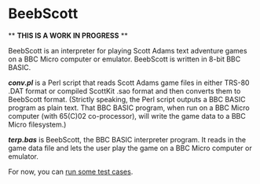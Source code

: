 # BeebScott

** **THIS IS A WORK IN PROGRESS** **

BeebScott is an interpreter for playing Scott Adams text adventure games on a BBC Micro computer or emulator. BeebScott is written in 8-bit BBC BASIC.

***conv.pl*** is a Perl script that reads Scott Adams game files in either TRS-80 .DAT format or compiled ScottKit .sao format and then converts them to BeebScott format. (Strictly speaking, the Perl script outputs a BBC BASIC program as plain text. That BBC BASIC program, when run on a BBC Micro computer (with 65(C)02 co-processor), will write the game data to a BBC Micro filesystem.)

***terp.bas*** is BeebScott, the BBC BASIC interpreter program. It reads in the game data file and lets the user play the game on a BBC Micro computer or emulator.

For now, you can [run some test cases](http://bbcmicro.co.uk//jsbeeb/play.php?autoboot&disc=https://raw.githubusercontent.com/ahope1/BeebScott/master/test/cases.ssd).
